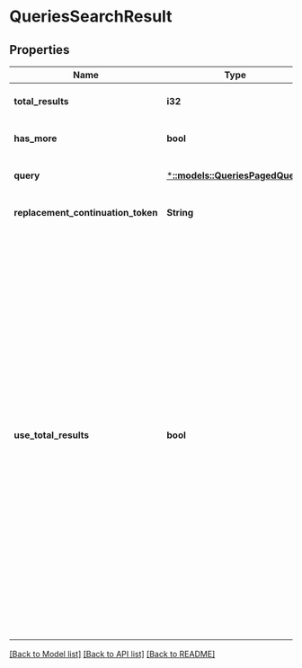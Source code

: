 # QueriesSearchResult

## Properties
Name | Type | Description | Notes
------------ | ------------- | ------------- | -------------
**total_results** | **i32** |  | [optional] [default to null]
**has_more** | **bool** |  | [optional] [default to null]
**query** | [***::models::QueriesPagedQuery**](Queries.PagedQuery.md) |  | [optional] [default to null]
**replacement_continuation_token** | **String** |  | [optional] [default to null]
**use_total_results** | **bool** | If useTotalResults is true, then totalResults represents an accurate count.  If False, it does not, and may be estimated/only the size of the current page.  Either way, you should probably always only trust hasMore.  This is a long-held historical throwback to when we used to do paging with known total results. Those queries toasted our database, and we were left to hastily alter our endpoints and create backward- compatible shims, of which useTotalResults is one. | [optional] [default to null]

[[Back to Model list]](../README.md#documentation-for-models) [[Back to API list]](../README.md#documentation-for-api-endpoints) [[Back to README]](../README.md)


